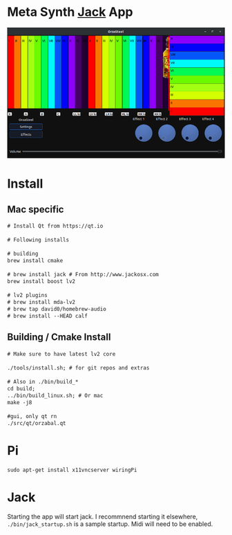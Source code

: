 # Meta Synth [Jack](http://jackaudio.org/) App

![Main View](https://raw.githubusercontent.com/chuckfairy/OrzaSteel/master/screenshots/orzasteel_20200226.png)


# Install


## Mac specific

```shell
# Install Qt from https://qt.io

# Following installs

# building
brew install cmake

# brew install jack # From http://www.jackosx.com
brew install boost lv2

# lv2 plugins
# brew install mda-lv2
# brew tap david0/homebrew-audio
# brew install --HEAD calf
```


## Building / Cmake Install

```shell
# Make sure to have latest lv2 core

./tools/install.sh; # for git repos and extras

# Also in ./bin/build_*
cd build;
../bin/build_linux.sh; # Or mac
make -j8

#gui, only qt rn
./src/qt/orzabal.qt
```


# Pi

```shell
sudo apt-get install x11vncserver wiringPi
```


# Jack

Starting the app will start jack. I recommnend starting it elsewhere, `./bin/jack_startup.sh` is a sample startup. Midi will need to be enabled.
